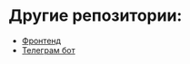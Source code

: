 # Другие репозитории:

- [Фронтенд](https://github.com/anunknowperson/qwerty-frontend)
- [Телеграм бот](https://github.com/Fra1sse/qwerty-telegram)
